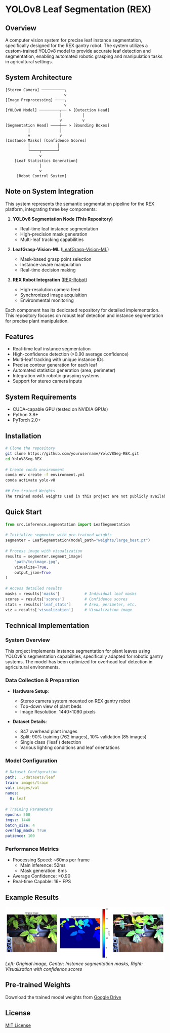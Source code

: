 # YOLOv8 Leaf Segmentation (REX)

## Overview
A computer vision system for precise leaf instance segmentation, specifically designed for the REX gantry robot. The system utilizes a custom-trained YOLOv8 model to provide accurate leaf detection and segmentation, enabling automated robotic grasping and manipulation tasks in agricultural settings.

## System Architecture

```
[Stereo Camera] ──────────┐
                          v
[Image Preprocessing] ────┐
                          v
[YOLOv8 Model] ─────────┬── > [Detection Head]
                        │         │
                        v         v
[Segmentation Head] ────┼── > [Bounding Boxes]
          │             │
          v             v
[Instance Masks] [Confidence Scores]
          │            │
          └────┬───────┘
               v
    [Leaf Statistics Generation]
               │
               v
     [Robot Control System]
```

## Note on System Integration
This system represents the semantic segmentation pipeline for the REX platform, integrating three key components:

1. **YOLOv8 Segmentation Node (This Repository)**
   - Real-time leaf instance segmentation
   - High-precision mask generation
   - Multi-leaf tracking capabilities

2. **LeafGrasp-Vision-ML** ([LeafGrasp-Vision-ML](https://github.com/Srecharan/Leaf-Grasping-Vision-ML.git))
   - Mask-based grasp point selection
   - Instance-aware manipulation
   - Real-time decision making

3. **REX Robot Integration** ([REX-Robot](https://github.com/Srecharan/REX-Robot.git))
   - High-resolution camera feed
   - Synchronized image acquisition
   - Environmental monitoring

Each component has its dedicated repository for detailed implementation. This repository focuses on robust leaf detection and instance segmentation for precise plant manipulation.

## Features
- Real-time leaf instance segmentation
- High-confidence detection (>0.90 average confidence)
- Multi-leaf tracking with unique instance IDs
- Precise contour generation for each leaf
- Automated statistics generation (area, perimeter)
- Integration with robotic grasping systems
- Support for stereo camera inputs

## System Requirements
- CUDA-capable GPU (tested on NVIDIA GPUs)
- Python 3.8+
- PyTorch 2.0+

## Installation

```bash
# Clone the repository
git clone https://github.com/yourusername/YoloV8Seg-REX.git
cd YoloV8Seg-REX

# Create conda environment
conda env create -f environment.yml
conda activate yolo-v8

## Pre-trained Weights
The trained model weights used in this project are not publicly available. 
```

## Quick Start

```python
from src.inference.segmentation import LeafSegmentation

# Initialize segmenter with pre-trained weights
segmenter = LeafSegmentation(model_path="weights/large_best.pt")

# Process image with visualization
results = segmenter.segment_image(
    "path/to/image.jpg",
    visualize=True,
    output_json=True
)

# Access detailed results
masks = results['masks']           # Individual leaf masks
scores = results['scores']         # Confidence scores
stats = results['leaf_stats']      # Area, perimeter, etc.
viz = results['visualization']     # Visualization image
```

## Technical Implementation

### System Overview
This project implements instance segmentation for plant leaves using YOLOv8's segmentation capabilities, specifically adapted for robotic gantry systems. The model has been optimized for overhead leaf detection in agricultural environments.

### Data Collection & Preparation
- **Hardware Setup**:
  - Stereo camera system mounted on REX gantry robot
  - Top-down view of plant beds
  - Image Resolution: 1440×1080 pixels

- **Dataset Details**:
  - 847 overhead plant images
  - Split: 90% training (762 images), 10% validation (85 images)
  - Single class ('leaf') detection
  - Various lighting conditions and leaf orientations

### Model Configuration
```yaml
# Dataset Configuration
path: ../datasets/leaf  
train: images/train
val: images/val
names:
  0: leaf

# Training Parameters
epochs: 500
imgsz: 1440
batch_size: 4
overlap_mask: True
patience: 100
```

### Performance Metrics
- Processing Speed: ~60ms per frame
  - Main inference: 52ms
  - Mask generation: 8ms
- Average Confidence: >0.90
- Real-time Capable: 16+ FPS

## Example Results
![Leaf Segmentation Example](examples/results/left_rect27_results.png)
*Left: Original image, Center: Instance segmentation masks, Right: Visualization with confidence scores*

## Pre-trained Weights
Download the trained model weights from [Google Drive](https://drive.google.com/file/d/1IfbEu46vCMeQ-PtjwJ3RlUAobK5jPzQu/view?usp=drive_link)


## License
[MIT License](LICENSE)
